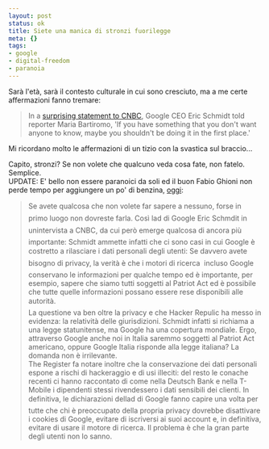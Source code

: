 ```yaml
--- 
layout: post
status: ok
title: Siete una manica di stronzi fuorilegge
meta: {}
tags: 
- google
- digital-freedom
- paranoia
---
```

Sarà l'età, sarà il contesto culturale in cui sono cresciuto, ma a me certe affermazioni fanno tremare:  
  
> In a <a href="http://www.theregister.co.uk/2009/12/07/schmidt_on_privacy">surprising statement to CNBC</a>, Google CEO Eric Schmidt told reporter Maria Bartiromo, 'If you have something that you don't want anyone to know, maybe you shouldn't be doing it in the first place.'  
   
Mi ricordano molto le affermazioni di un tizio con la svastica sul braccio...  
  
Capito, stronzi? Se non volete che qualcuno veda cosa fate, non fatelo. Semplice.  
UPDATE: E' bello non essere paranoici da soli ed il buon Fabio Ghioni non perde tempo per aggiungere un po' di benzina, [oggi][1]:  
  
> Se avete qualcosa che non volete far sapere a nessuno, forse in primo luogo non dovreste farla. Così lad di Google Eric Schmdit in unintervista a CNBC, da cui però emerge qualcosa di ancora più importante: Schmidt ammette infatti che ci sono casi in cui Google è costretto a rilasciare i dati personali degli utenti: Se davvero avete bisogno di privacy, la verità è che i motori di ricerca  incluso Google  conservano le informazioni per qualche tempo ed è importante, per esempio, sapere che siamo tutti soggetti al Patriot Act ed è possibile che tutte quelle informazioni possano essere rese disponibili alle autorità.   
> La questione va ben oltre la privacy e che Hacker Repulic ha messo in evidenza: la relatività delle giurisdizioni.  Schmidt infatti si richiama a una legge statunitense, ma Google ha una copertura mondiale.  Ergo, attraverso Google anche noi in Italia saremmo soggetti al Patriot Act americano, oppure Google Italia risponde alla legge italiana? La domanda non è irrilevante.  
> The Register fa notare inoltre che la conservazione dei dati personali espone a rischi di hackeraggio e di usi illeciti: del resto le conache recenti ci hanno raccontato di come nella Deutsch Bank e nella T-Mobile i dipendenti stessi rivendessero i dati sensibili dei clienti. In definitiva, le dichiarazioni dellad di Google fanno capire una volta per tutte che chi è preoccupato della propria privacy dovrebbe disattivare i cookies di Google, evitare di iscriversi ai suoi account e, in definitiva, evitare di usare il motore di ricerca. Il problema è che la gran parte degli utenti non lo sanno.  
  
[1]: http://www.fabioghioni.net/2009/12/lad-di-google-e-vero-rilasciamo-i-dati-personali/
 
